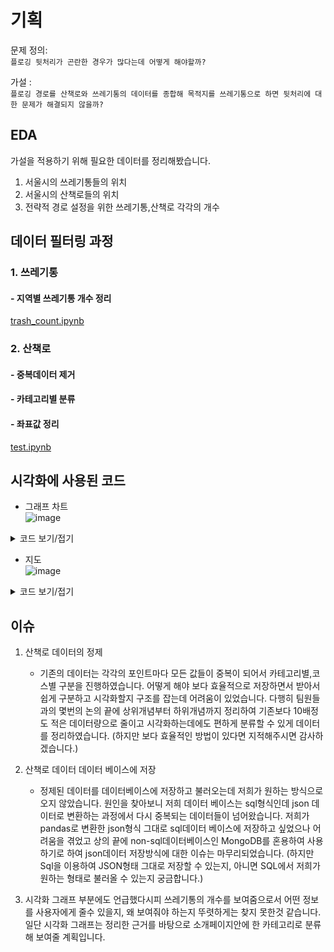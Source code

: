 # 기획

문제 정의:  
`플로깅 뒷처리가 곤란한 경우가 많다는데 어떻게 해야할까?`

가설 :  
`플로깅 경로를 산책로와 쓰레기통의 데이터를 종합해 목적지를 쓰레기통으로 하면 뒷처리에 대한 문제가 해결되지 않을까?`

## EDA

가설을 적용하기 위해 필요한 데이터를 정리해봤습니다.

1. 서울시의 쓰레기통들의 위치
2. 서울시의 산책로들의 위치
3. 전략적 경로 설정을 위한 쓰레기통,산책로 각각의 개수

## 데이터 필터링 과정

### 1. 쓰레기통

#### - 지역별 쓰레기통 개수 정리

[trash_count.ipynb](/uploads/de16c5dd2006743f031fbfc1cf99524a/trash_count.ipynb)

### 2. 산책로

#### - 중복데이터 제거

#### - 카테고리별 분류

#### - 좌표값 정리

[test.ipynb](/uploads/2bafbcaa908706f5a6ff1cdaf04e8968/test.ipynb)

## 시각화에 사용된 코드

- 그래프 차트  
![image](/uploads/bc72409298338729e4e13a84827818bc/image.png)
<details>
<summary>코드 보기/접기</summary>

## TrashBarChart.tsx

```ts
import React, { ChangeEvent, useState } from "react";
import { Chart as ChartJS, CategoryScale, LinearScale, BarElement, Title, Tooltip, Legend } from "chart.js";
import { Bar } from "react-chartjs-2";
import json from "../../test_data/new_trash_count.json";
import styled from "styled-components";
import { Container } from "../../style/Container";

ChartJS.register(CategoryScale, LinearScale, BarElement, Title, Tooltip, Legend);
type Trash = "담배꽁초" | "일반담배꽁초" | "일반쓰레기" | "재활용쓰레기" | "항아리형";
interface TrashCount {
  [key: string]: Record<Trash, number>;
}
interface Data {
  labels: string[];
  datasets: [
    {
      label: string;
      data: number[];
      backgroundColor: string;
    },
    {
      label: string;
      data: number[];
      backgroundColor: string;
    },
    {
      label: string;
      data: number[];
      backgroundColor: string;
    },
    {
      label: string;
      data: number[];
      backgroundColor: string;
    },
    {
      label: string;
      data: number[];
      backgroundColor: string;
    },
  ];
}

export default function BarChart() {
  const [trash, setTrash] = useState<TrashCount>(json);
  const [labels, setLabels] = useState(Object.keys(trash));

  const handleChange = (e: ChangeEvent<HTMLInputElement>) => {
    const { checked, id } = e.currentTarget;
    // console.log(checked, id);
    if (checked === true) {
      setLabels([...labels, id].sort());
      labels.push(id);
    } else {
      const newLabels = labels.filter(label => label !== id).sort();
      setLabels(newLabels);
    }
  };

  const options = {
    plugins: {
      title: {
        display: true,
        text: "서울시 자치구별 쓰레기통 현황",
      },
      legend: {
        position: "top" as const,
      },
    },
    responsive: false,
    scales: {
      x: {
        stacked: true,
        grid: {
          display: false,
        },
      },
      y: {
        stacked: true,
      },
    },
  };

  const data: Data = {
    labels,
    datasets: [
      {
        label: "일반쓰레기",
        data: labels.map(label => trash[label].일반쓰레기),
        backgroundColor: "rgba(255, 99, 132, 0.5)",
      },
      {
        label: "재활용",
        data: labels.map(label => trash[label].재활용쓰레기),
        backgroundColor: "rgba(53, 162, 235, 0.5)",
      },
      {
        label: "담배꽁초",
        data: labels.map(i => trash[i].담배꽁초),
        backgroundColor: "rgba(53, 235, 68, 0.5)",
      },
      {
        label: "항아리형",
        data: labels.map(i => trash[i].항아리형),
        backgroundColor: "rgba(229, 190, 72, 0.5)",
      },
      {
        label: "일반+담배꽁초",
        data: labels.map(i => trash[i].일반담배꽁초),
        backgroundColor: "rgba(171, 72, 229, 0.5)",
      },
    ],
  };
  return (
    <>
      <Bar options={options} data={data} width={800} height={500} />
      <ChartContainer>
        {Object.keys(trash).map(label => (
          <label>
            <input
              id={label}
              type="checkbox"
              name="color"
              checked={labels.includes(label) || false}
              onChange={handleChange}
            />{" "}
            {label}
          </label>
        ))}
      </ChartContainer>
    </>
  );
}

const ChartContainer = styled(Container)`
  display: flex;
  flex-direction: column;
`;
```
- 현재 그래프 차트는 어디에 분류해야 할지, 무엇을 설득하기 위해 보여줘야 할지 고민중입니다. 
</details>

- 지도  
![image](/uploads/58a481b7808f00ec74b99ac42f42905a/image.png)
<details>
<summary>코드 보기/접기</summary>

## TrashBarChart.tsx

```ts
/*global kakao*/
import LogoutModal from "@components/modal/LogoutModal";
import React, { useEffect, useState } from "react";
import styled from "styled-components";
import DodreamDetail from "@components/modal/DodreamDetail";
import { useRecoilState } from "recoil";
import { isDodreamDetalModalAtom, selectedDodreamAtom } from "@atom/dodream";
import { IDodream } from "@type/dodream";
const { kakao }: any = window;

interface dodream {
  course_category_nm: string;
  course_name: string;
  distance: string;
  area_gu: string;
  lead_time: string;
  course_level: string;
  x: number;
  y: number;
}

export default function DodreamMap({ dodream }: { dodream: IDodream[] }) {
  const [isDodreamDetalModal, setIsDodreamDetalModal] = useRecoilState(isDodreamDetalModalAtom);
  const [selectedDodream, setSelectedDodream] = useRecoilState(selectedDodreamAtom);
  useEffect(() => {
    // 지도생성
    let container = document.getElementById("map");
    let options = {
      center: new kakao.maps.LatLng(37.5587081222, 127.1583825733),
      level: 7,
    };
    let map = new kakao.maps.Map(container, options);

    // 마커 데이터 할당
    let markerPositions = dodream?.map(road => {
      // console.log("-------------", road.x, road.y);
      return {
        title: road.course_name,
        content: road.course_name,
        latlng: new kakao.maps.LatLng(road.x, road.y),
      };
    });
    // 마커 이미지
    let imageSrc = "/assets/icon/pointer.png";

    // 데이터 기반 마커 생성
    for (let i = 0; i < markerPositions!.length; i++) {
      let imageSize = new kakao.maps.Size(30, 40);
      let markerImage = new kakao.maps.MarkerImage(imageSrc, imageSize);
      let marker = new kakao.maps.Marker({
        map: map, // 마커를 표시할 지도
        position: markerPositions![i].latlng, // 마커를 표시할 위치
        title: markerPositions![i].title, // 마커의 타이틀, 마커에 마우스를 올리면 타이틀이 표시됩니다
        image: markerImage, // 마커 이미지
      });
      let infowindow = new kakao.maps.InfoWindow({
        // 인포윈도우에 표시할 내용
        content: `<div style="width:150px;text-align:center;padding:8px;background-color:#2A9C6B;color:white;">${
          markerPositions![i].content
        }</div>`,
      });
      // 마커에 호버/클릭 이번트 등록하기
      kakao.maps.event.addListener(marker, "mouseover", makeOverListener(map, marker, infowindow));
      kakao.maps.event.addListener(marker, "mouseout", makeOutListener(infowindow));
      kakao.maps.event.addListener(marker, "click", () => handleClickMarker(dodream[i]));

      // 마우스 호버 시 함수
      function makeOverListener(map: any, marker: any, infowindow: any) {
        return function () {
          infowindow.open(map, marker);
        };
      }

      // 마우스 리빙 시 함수
      function makeOutListener(infowindow: any) {
        return function () {
          infowindow.close();
        };
      }
      // 마우스 클릭 시 함수
      function handleClickMarker(dodream: IDodream) {
        // console.log(dodream);
        setSelectedDodream(dodream);
        setIsDodreamDetalModal(true);
      }
    }
  }, [dodream]);

  return (
    <>
      <MapBox id="map" />
    </>
  );
}
const MapBox = styled.div`
  width: 700px;
  height: 750px;
  border: 5px solid #88caae;
  border-radius: 10px;
`;
const DescBox = styled.div`
  width: 150px;
  text-align: center;
  padding: 8px;
  background-color: #2a9c6b;
  color: white;
`;
```

</details>

## 이슈
1. 산책로 데이터의 정제
    - 기존의 데이터는 각각의 포인트마다 모든 값들이 중복이 되어서 카테고리별,코스별 구분을 진행하였습니다. 어떻게 해야 보다 효율적으로 저장하면서 받아서 쉽게 구분하고 시각화할지 구조를 잡는데 어려움이 있었습니다. 다행히 팀원들과의 몇번의 논의 끝에 상위개념부터 하위개념까지 정리하여 기존보다 10배정도 적은 데이터량으로 줄이고 시각화하는데에도 편하게 분류할 수 있게 데이터를 정리하였습니다.
    (하지만 보다 효율적인 방법이 있다면 지적해주시면 감사하겠습니다.)
2. 산책로 데이터 데이터 베이스에 저장
   - 정제된 데이터를 데이터베이스에 저장하고 불러오는데 저희가 원하는 방식으로 오지 않았습니다. 원인을 찾아보니 저희 데이터 베이스는 sql형식인데 json 데이터로 변환하는 과정에서 다시 중복되는 데이터들이 넘어왔습니다. 저희가 pandas로 변환한 json형식 그대로 sql데이터 베이스에 저장하고 싶었으나 어려움을 겪었고 상의 끝에 non-sql데이터베이스인 MongoDB를 혼용하여 사용하기로 하여 json데이터 저장방식에 대한 이슈는 마무리되었습니다. 
   (하지만 Sql을 이용하여 JSON형태 그대로 저장할 수 있는지, 아니면 SQL에서 저희가 원하는 형태로 불러올 수 있는지 궁금합니다.) 

3. 시각화 그래프 부분에도 언급했다시피 쓰레기통의 개수를 보여줌으로서 어떤 정보를 사용자에게 줄수 있을지, 왜 보여줘야 하는지 뚜렷하게는 찾지 못한것 같습니다. 일단 시각화 그래프는 정리한 근거를 바탕으로 소개페이지안에 한 카테고리로 분류해 보여줄 계획입니다.
